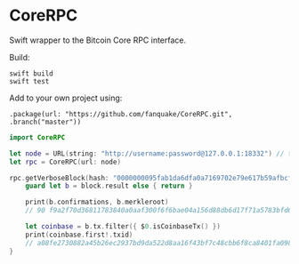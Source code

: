 # CoreRPC

Swift wrapper to the Bitcoin Core RPC interface.

Build:
```
swift build
swift test
```

Add to your own project using:
```
.package(url: "https://github.com/fanquake/CoreRPC.git", .branch("master"))
```

```swift
import CoreRPC

let node = URL(string: "http://username:password@127.0.0.1:18332") // testnet
let rpc = CoreRPC(url: node)

rpc.getVerboseBlock(hash: "0000000095fab1da6dfa0a7169702e79e617b59afbcf7c00e5aaa1462abc1ac7") { block in
    guard let b = block.result else { return }

    print(b.confirmations, b.merkleroot)
    // 90 f9a2f70d36811783840a0aaf300f6f6bae04a156d88db6d17f71a5783bfd66e5

    let coinbase = b.tx.filter({ $0.isCoinbaseTx() })
    print(coinbase.first!.txid)
    // a08fe2730882a45b26ec2937bd9da522d8aa16f43bf7c48cbb6f8ca8401fa098
}
```
